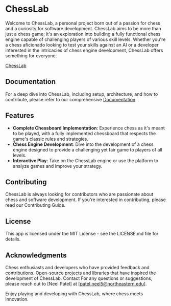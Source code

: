 # ChessLab

Welcome to ChessLab, a personal project born out of a passion for chess and a curiosity for software development. ChessLab aims to be more than just a chess game; it's an exploration into building a fully functional chess engine capable of challenging players of various skill levels. Whether you're a chess aficionado looking to test your skills against an AI or a developer interested in the intricacies of chess engine development, ChessLab offers something for everyone.

[ChessLab](http://chesslab.net/) 

## Documentation

For a deep dive into ChessLab, including setup, architecture, and how to contribute, please refer to our comprehensive [Documentation](https://chess-1.gitbook.io/chesslab-documentation).

## Features

- **Complete Chessboard Implementation**: Experience chess as it's meant to be played, with a fully implemented chessboard that respects the game's classic rules and strategies.
- **Chess Engine Development**: Dive into the development of a chess engine designed to provide a challenging yet fair game to players of all levels.
- **Interactive Play**: Take on the ChessLab engine or use the platform to analyze games and improve your strategy.

## Contributing
ChessLab is always looking for contributors who are passionate about chess and software development. If you're interested in contributing, please read our Contributing Guide.

## License
This app is licensed under the MIT License - see the LICENSE.md file for details.

## Acknowledgments
Chess enthusiasts and developers who have provided feedback and contributions.
Open-source projects and libraries that have inspired the development of ChessLab.
Contact
For any questions or suggestions, please reach out to [Neel Patel] at [patel.neel5@northeastern.edu].


Enjoy playing and developing with ChessLab, where chess meets innovation.
